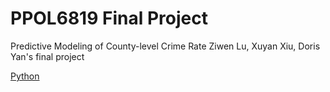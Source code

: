 # PPOL6819 Final Project
Predictive Modeling of County-level Crime Rate
Ziwen Lu, Xuyan Xiu, Doris Yan's final project

[Python](https://plot.ly/python/map-subplots-and-small-multiples/) 
